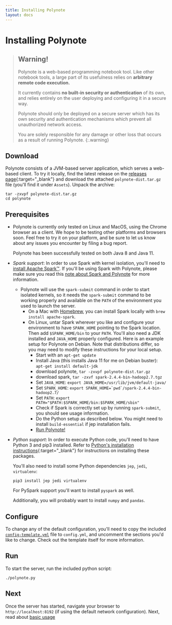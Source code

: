 ```yaml
---
title: Installing Polynote
layout: docs
---
```


# Installing Polynote

> ## Warning!
> Polynote is a web-based programming notebook tool. Like other notebook tools, a large part of its usefulness relies on
> **arbitrary remote code execution.**
>
> It currently contains **no built-in security or authentication** of its own, and relies entirely on the user deploying
> and configuring it in a secure way.
> 
> Polynote should only be deployed on a secure server which has its own security and authentication mechanisms which
> prevent all unauthorized network access.
>
> You are solely responsible for any damage or other loss that occurs as a result of running Polynote.
{:.warning} 

## Download
Polynote consists of a JVM-based server application, which serves a web-based client. To try it locally, find the latest
release on the [releases page](https://github.com/polynote/polynote/releases){:target="_blank"} and download the attached
`polynote-dist.tar.gz` file (you'll find it under `Assets`). Unpack the archive:

```
tar -zxvpf polynote-dist.tar.gz
cd polynote
```

## Prerequisites
- Polynote is currently only tested on Linux and MacOS, using the Chrome browser as a client. We hope to be testing
  other platforms and browsers soon. Feel free to try it on your platform, and be sure to let us know about any issues
  you encounter by filing a bug report.
  
  Polynote has been successfully tested on both Java 8 and Java 11.
  
- *Spark support*: In order to use Spark with kernel isolation, you'll need to [install Apache Spark&trade;](https://spark.apache.org/downloads.html).
  If you'll be using Spark with Polynote, please make sure you read this [note about Spark and Polynote](02-basic-usage.md#Using-Spark-with-Polynote) for more information. 
  - Polynote will use the `spark-submit` command in order to start isolated kernels, so it needs the `spark-submit` command 
    to be working properly and available on the `PATH` of the environment you used to launch the server.
      - On a Mac with [Homebrew](https://brew.sh), you can install Spark locally with `brew install apache-spark`.
      - On Linux, untar Spark wherever you like and configure your environment to have `SPARK_HOME` pointing to the Spark location. 
        Then add `$SPARK_HOME/bin` to your `PATH`. You'll also need a JDK installed and `JAVA_HOME` properly configured. 
        Here is an example setup for Polynote on Debian. Note that distributions differ, so you may need to modify these 
        instructions for your local setup.
        - Start with an `apt-get update`
        - Install Java (this installs Java 11 for me on Debian buster): `apt-get install default-jdk`
        - download polynote, `tar -zxvpf polynote-dist.tar.gz`
        - download spark, `tar -zxvf spark-2.4.4-bin-hadoop2.7.tgz`
        - Set `JAVA_HOME`: `export JAVA_HOME=/usr/lib/jvm/default-java/`
        - Set `SPARK_HOME`: ``export SPARK_HOME=`pwd`/spark-2.4.4-bin-hadoop2.7/``
        - Set `PATH`: `export PATH="$PATH:$SPARK_HOME/bin:$SPARK_HOME/sbin"`
        - Check if Spark is correctly set up by running `spark-submit`, you should see usage information. 
        - Do the Python setup as described below. You might need to install `build-essential` if jep installation fails. 
        - [Run Polynote!](#Run)
     
- *Python support*: In order to execute Python code, you'll need to have Python 3 and pip3 installed. Refer to
  [Python's installation instructions](https://wiki.python.org/moin/BeginnersGuide/Download){:target="_blank"} for
  instructions on installing these packages.
  
  You'll also need to install some Python dependencies `jep`, `jedi`, `virtualenv`:
  
  ```
  pip3 install jep jedi virtualenv
  ``` 
  
  For PySpark support you'll want to install `pyspark` as well. 
  
  Additionally, you will probably want to install `numpy` and `pandas`. 
  

## Configure
To change any of the default configuration, you'll need to copy the included [`config-template.yml`](https://github.com/polynote/polynote/blob/master/config-template.yml)
file to `config.yml`, and uncomment the sections you'd like to change. Check out the template itself for more information.

## Run
To start the server, run the included python script:

```
./polynote.py
```

## Next
Once the server has started, navigate your browser to `http://localhost:8192` (if using the default network configuration).
Next, read about [basic usage](02-basic-usage.md)
